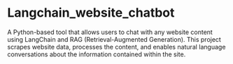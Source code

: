 # Langchain_website_chatbot
A Python-based tool that allows users to chat with any website content using LangChain and RAG (Retrieval-Augmented Generation). This project scrapes website data, processes the content, and enables natural language conversations about the information contained within the site.
